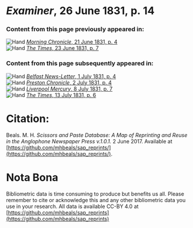 # *Examiner*, 26 June 1831, p. 14  
  
### Content from this page previously appeared in:  
![Hand](http://scissorsandpaste.net/wp-content/uploads/2017/06/smallhandpointer.png) [*Morning Chronicle*, 21 June 1831, p. 4](https://mhbeals.github.io/sap_html/Morning-Chronicle/Morning-Chronicle-21-June-1831-p-4)  
![Hand](http://scissorsandpaste.net/wp-content/uploads/2017/06/smallhandpointer.png) [*The Times*, 23 June 1831, p. 7](https://mhbeals.github.io/sap_html/The-Times/The-Times-23-June-1831-p-7)  
  
### Content from this page subsequently appeared in:  
![Hand](http://scissorsandpaste.net/wp-content/uploads/2017/06/smallhandpointer.png) [*Belfast News-Letter*, 1 July 1831, p. 4](https://mhbeals.github.io/sap_html/Belfast-News-Letter/Belfast-News-Letter-1-July-1831-p-4)  
![Hand](http://scissorsandpaste.net/wp-content/uploads/2017/06/smallhandpointer.png) [*Preston Chronicle*, 2 July 1831, p. 4](https://mhbeals.github.io/sap_html/Preston-Chronicle/Preston-Chronicle-2-July-1831-p-4)  
![Hand](http://scissorsandpaste.net/wp-content/uploads/2017/06/smallhandpointer.png) [*Liverpool Mercury*, 8 July 1831, p. 7](https://mhbeals.github.io/sap_html/Liverpool-Mercury/Liverpool-Mercury-8-July-1831-p-7)  
![Hand](http://scissorsandpaste.net/wp-content/uploads/2017/06/smallhandpointer.png) [*The Times*, 13 July 1831, p. 6](https://mhbeals.github.io/sap_html/The-Times/The-Times-13-July-1831-p-6)  


# Citation: 

Beals. M. H. *Scissors and Paste Database: A Map of Reprinting and Reuse in the Anglophone Newspaper Press v.1.0.1.* 2 June 2017. Available at [https://github.com/mhbeals/sap_reprints/](https://github.com/mhbeals/sap_reprints/). 

# Nota Bona

Bibliometric data is time consuming to produce but benefits us all. Please remember to cite or acknowledge this and any other bibliometric data you use in your research. All data is available CC-BY 4.0 at [https://github.com/mhbeals/sap_reprints](https://github.com/mhbeals/sap_reprints)